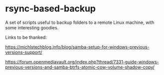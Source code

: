 # rsync-based-backup
A set of scripts useful to backup folders to a remote Linux machine, with some interesting goodies.

Links to be thanked: 

https://michlstechblog.info/blog/samba-setup-for-windows-previous-versions-support/

https://forum.openmediavault.org/index.php?thread/7331-guide-windows-previous-versions-and-samba-btrfs-atomic-cow-volume-shadow-copy/

